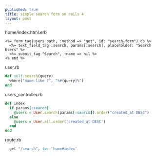 ```yaml
---
published: true
title: simple search form on rails 4
layout: post
---
```


home/index.html.erb

```erb
<%= form_tag(users_path, :method => "get", id: "search-form") do %>
  <%= text_field_tag :search, params[:search], placeholder: "Search Users" %>
  <%= submit_tag "Search", :name => nil %>
<% end %>
```
user.rb

```ruby
def self.search(query)
  where("name like ?", "%#{query}%") 
end
```
users_controller.rb

```ruby
def index
  if params[:search]
    @users = User.search(params[:search]).order("created_at DESC")
  else
    @users = User.all.order('created_at DESC')
  end
end
```
route.rb

```ruby
  get "/search", to: 'home#index'
```